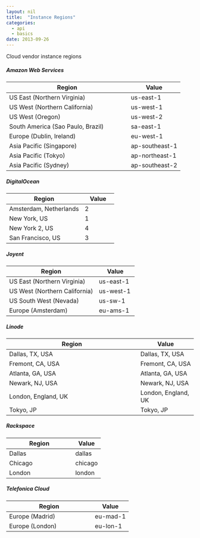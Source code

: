 ```yaml
---
layout: nil
title:  "Instance Regions"
categories: 
  - api
  - basics
date: 2013-09-26
---
```


<p class="lead">Cloud vendor instance regions</p>

##### Amazon Web Services
<table class="table table-bordered table-striped">
  <colgroup>
    <col width="70%"/>
    <col width="30%"/>
  </colgroup>
	<thead>
		<tr><th>Region</th><th>Value</th></tr>
  </thead>
	<tbody>
		<tr>
   			<td>US East (Northern Virginia)</td>
			<td>us-east-1</td>
		</tr>
		<tr>
   			<td>US West (Northern California)</td>
			<td>us-west-1</td>
		</tr>
		<tr>
   			<td>US West (Oregon)</td>
			<td>us-west-2</td>
		</tr>
		<tr>
   			<td>South America (Sao Paulo, Brazil)</td>
			<td>sa-east-1</td>
		</tr>
		<tr>
   			<td>Europe (Dublin, Ireland)</td>
			<td>eu-west-1</td>
		</tr>
		<tr>
   			<td>Asia Pacific (Singapore)</td>
			<td>ap-southeast-1</td>
		</tr>
		<tr>
   			<td>Asia Pacific (Tokyo)</td>
			<td>ap-northeast-1</td>
		</tr>
		<tr>
   			<td>Asia Pacific (Sydney)</td>
			<td>ap-southeast-2</td>
		</tr>
	</tbody>
</table>


##### DigitalOcean
<table class="table table-bordered table-striped">
  <colgroup>
    <col width="70%"/>
    <col width="30%"/>
  </colgroup>
	<thead>
		<tr><th>Region</th><th>Value</th></tr>
  </thead>
	<tbody>
		<tr>
   			<td>Amsterdam, Netherlands</td>
			<td>2</td>
		</tr>
		<tr>
   			<td>New York, US</td>
			<td>1</td>
		</tr>
		<tr>
   			<td>New York 2, US</td>
			<td>4</td>
		</tr>
		<tr>
   			<td>San Francisco, US</td>
			<td>3</td>
		</tr>
	</tbody>
</table>


##### Joyent
<table class="table table-bordered table-striped">
  <colgroup>
    <col width="70%"/>
    <col width="30%"/>
  </colgroup>
	<thead>
		<tr><th>Region</th><th>Value</th></tr>
  </thead>
	<tbody>
		<tr>
   			<td>US East (Northern Virginia)</td>
			<td>us-east-1</td>
		</tr>
		<tr>
   			<td>US West (Northern California)</td>
			<td>us-west-1</td>
		</tr>
		<tr>
   			<td>US South West (Nevada)</td>
			<td>us-sw-1</td>
		</tr>
		<tr>
   			<td>Europe (Amsterdam)</td>
			<td>eu-ams-1</td>
		</tr>
	</tbody>
</table>


##### Linode
<table class="table table-bordered table-striped">
  <colgroup>
    <col width="70%"/>
    <col width="30%"/>
  </colgroup>
	<thead>
		<tr><th>Region</th><th>Value</th></tr>
  </thead>
	<tbody>
		<tr>
   			<td>Dallas, TX, USA</td>
			<td>Dallas, TX, USA</td>
		</tr>
		<tr>
   			<td>Fremont, CA, USA</td>
			<td>Fremont, CA, USA</td>
		</tr>
		<tr>
   			<td>Atlanta, GA, USA</td>
			<td>Atlanta, GA, USA</td>
		</tr>
		<tr>
   			<td>Newark, NJ, USA</td>
			<td>Newark, NJ, USA</td>
		</tr>
		<tr>
   			<td>London, England, UK</td>
			<td>London, England, UK</td>
		</tr>
		<tr>
   			<td>Tokyo, JP</td>
			<td>Tokyo, JP</td>
		</tr>
	</tbody>
</table>


##### Rackspace
<table class="table table-bordered table-striped">
  <colgroup>
    <col width="70%"/>
    <col width="30%"/>
  </colgroup>
	<thead>
		<tr><th>Region</th><th>Value</th></tr>
  </thead>
	<tbody>
		<tr>
   			<td>Dallas</td>
			<td>dallas</td>
		</tr>
		<tr>
   			<td>Chicago</td>
			<td>chicago</td>
		</tr>
		<tr>
   			<td>London</td>
			<td>london</td>
		</tr>
	</tbody>
</table>


##### Telefonica Cloud
<table class="table table-bordered table-striped">
  <colgroup>
    <col width="70%"/>
    <col width="30%"/>
  </colgroup>
	<thead>
		<tr><th>Region</th><th>Value</th></tr>
  </thead>
	<tbody>
		<tr>
   			<td>Europe (Madrid)</td>
			<td>eu-mad-1</td>
		</tr>
		<tr>
   			<td>Europe (London)</td>
			<td>eu-lon-1</td>
		</tr>
	</tbody>
</table>

